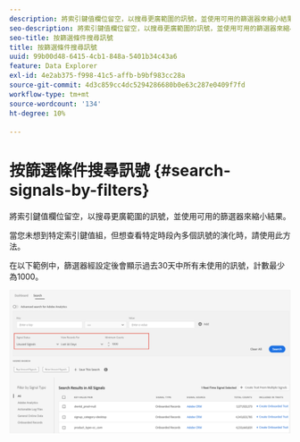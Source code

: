 ```yaml
---
description: 將索引鍵值欄位留空，以搜尋更廣範圍的訊號，並使用可用的篩選器來縮小結果。
seo-description: 將索引鍵值欄位留空，以搜尋更廣範圍的訊號，並使用可用的篩選器來縮小結果。
seo-title: 按篩選條件搜尋訊號
title: 按篩選條件搜尋訊號
uuid: 99b00d48-6415-4cb1-848a-5401b34c43a6
feature: Data Explorer
exl-id: 4e2ab375-f998-41c5-affb-b9bf983cc28a
source-git-commit: 4d3c859cc4dc5294286680b0e63c287e0409f7fd
workflow-type: tm+mt
source-wordcount: '134'
ht-degree: 10%

---
```


# 按篩選條件搜尋訊號 {#search-signals-by-filters}

將索引鍵值欄位留空，以搜尋更廣範圍的訊號，並使用可用的篩選器來縮小結果。

當您未想到特定索引鍵值組，但想查看特定時段內多個訊號的演化時，請使用此方法。

在以下範例中，篩選器經設定後會顯示過去30天中所有未使用的訊號，計數最少為1000。

![](assets/signals-search-filters.png)
